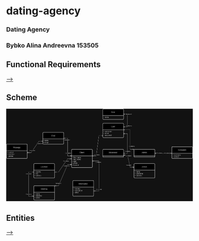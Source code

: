 # dating-agency
### Dating Agency
### Bybko Alina Andreevna 153505
## Functional Requirements
[-->](functional_requirements.txt)
## Scheme
![scheme](scheme.png)
## Entities
[-->](entities.txt)

